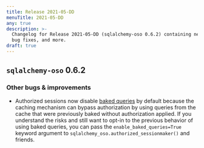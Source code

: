 ```yaml
---
title: Release 2021-05-DD
menuTitle: 2021-05-DD
any: true
description: >-
  Changelog for Release 2021-05-DD (sqlalchemy-oso 0.6.2) containing new features,
  bug fixes, and more.
draft: true
---
```


## `sqlalchemy-oso` 0.6.2

### Other bugs & improvements

- Authorized sessions now disable [baked queries][] by default because the
  caching mechanism can bypass authorization by using queries from the cache
  that were previously baked without authorization applied. If you understand
  the risks and still want to opt-in to the previous behavior of using baked
  queries, you can pass the `enable_baked_queries=True` keyword argument to
  `sqlalchemy_oso.authorized_sessionmaker()` and friends.

[baked queries]: https://docs.sqlalchemy.org/en/13/orm/extensions/baked.html
